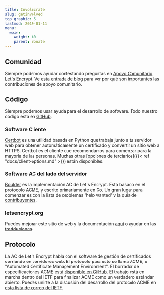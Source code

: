 ```yaml
---
title: Involúcrate
slug: getinvolved
top_graphic: 5
lastmod: 2019-01-11
menu:
  main:
    weight: 60
    parent: donate
---
```


## Comunidad

Siempre podemos ayudar contestando preguntas en [Apoyo Comunitario Let's Encrypt](https://community.letsencrypt.org/). Ve [esta entrada de blog](/2015/08/13/lets-encrypt-community-support.html) para ver por qué son importantes las contribuciones de apoyo comunitario.

## Código

Siempre podemos usar ayuda para el desarrollo de software. Todo nuestro código esta en [GitHub](https://github.com/letsencrypt/).

### Software Cliente

[Certbot](https://github.com/certbot/certbot) es una utilidad basada en Python que trabaja junto a tu servidor web para obtener automáticamente un certificado y convertir un sitio web a HTTPS. Certbot es el cliente que recomendamos para comenzar para la mayoría de las personas. Muchas otras [opciones de terciarios]({{< ref "docs/client-options.md" >}}) están disponibles.

### Software AC del lado del servidor

[Boulder](https://github.com/letsencrypt/boulder) es la implementación AC de Let's Encrypt. Está basado en el protocolo [ACME](https://github.com/ietf-wg-acme/acme), y escrito primariamente en Go. Un gran lugar para comenzar es con la lista de problemas ['help wanted'](https://github.com/letsencrypt/boulder/issues?q=is%3Aopen+is%3Aissue+label%3Astatus%2Fhelp-wanted) y la [guía de contribuyentes](https://github.com/letsencrypt/boulder/blob/master/CONTRIBUTING.md).

### letsencrypt.org

Puedes mejorar este sitio de web y la documentación [aquí](https://github.com/letsencrypt/website) o ayudar en las [tradduciones](https://github.com/letsencrypt/website/blob/master/TRANSLATION.md).

## Protocolo

La AC de Let's Encrypt habla con el software de gestión de certificados corriendo en servidores web. El protocolo para esto se llama ACME, o "Automated Certificate Management Environment". El borrador de especificaciones ACME está [disponible en GitHub](https://github.com/ietf-wg-acme/acme). El trabajo está en marcha dentro del IETF para finalizar ACME como un verdadero estándar abierto. Puedes unirte a la discusión del desarrollo del protocolo ACME en [esta lista de correo del IETF](https://www.ietf.org/mailman/listinfo/acme).
